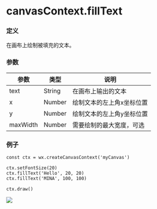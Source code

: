 <!-- https://developers.weixin.qq.com/miniprogram/dev/api/canvas/fill-text.html -->

canvasContext.fillText
======================

### 定义

在画布上绘制被填充的文本。

### 参数

  参数       |  类型     |  说明            
-------------|-----------|------------------
  text       |  String   |在画布上输出的文本
  x          |  Number   |绘制文本的左上角x坐标位置
  y          |  Number   |绘制文本的左上角y坐标位置
  maxWidth   |  Number   |需要绘制的最大宽度，可选

### 例子

    const ctx = wx.createCanvasContext('myCanvas')
    
    ctx.setFontSize(20)
    ctx.fillText('Hello', 20, 20)
    ctx.fillText('MINA', 100, 100)
    
    ctx.draw()
    

![](https://mp.weixin.qq.com/debug/wxadoc/dev/image/canvas/text.png?t=2018413)
